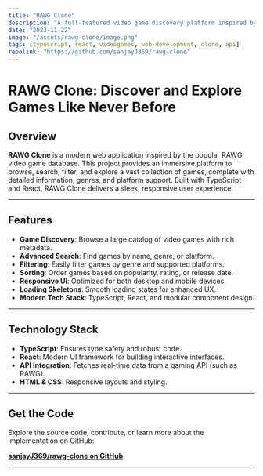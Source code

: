 ```yaml
---
title: "RAWG Clone"
description: "A full-featured video game discovery platform inspired by RAWG, built with TypeScript and React."
date: "2023-11-22"
image: "/assets/rawg-clone/image.png"
tags: [typescript, react, videogames, web-development, clone, api]
repolink: "https://github.com/sanjayJ369/rawg-clone"
---
```


# RAWG Clone: Discover and Explore Games Like Never Before

## Overview

**RAWG Clone** is a modern web application inspired by the popular RAWG video game database. This project provides an immersive platform to browse, search, filter, and explore a vast collection of games, complete with detailed information, genres, and platform support. Built with TypeScript and React, RAWG Clone delivers a sleek, responsive user experience.

---

## Features

- **Game Discovery**: Browse a large catalog of video games with rich metadata.
- **Advanced Search**: Find games by name, genre, or platform.
- **Filtering**: Easily filter games by genre and supported platforms.
- **Sorting**: Order games based on popularity, rating, or release date.
- **Responsive UI**: Optimized for both desktop and mobile devices.
- **Loading Skeletons**: Smooth loading states for enhanced UX.
- **Modern Tech Stack**: TypeScript, React, and modular component design.

---

## Technology Stack

- **TypeScript**: Ensures type safety and robust code.
- **React**: Modern UI framework for building interactive interfaces.
- **API Integration**: Fetches real-time data from a gaming API (such as RAWG).
- **HTML & CSS**: Responsive layouts and styling.

---

## Get the Code

Explore the source code, contribute, or learn more about the implementation on GitHub:

[**sanjayJ369/rawg-clone on GitHub**](https://github.com/sanjayJ369/rawg-clone)

---
